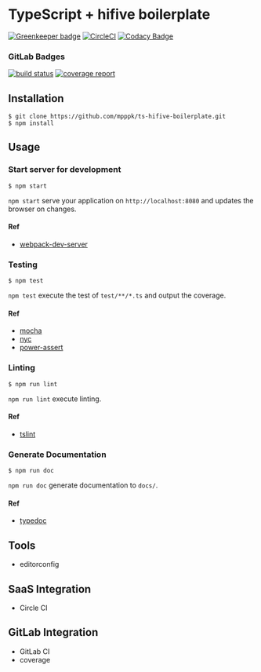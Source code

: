 # TypeScript + hifive boilerplate

[![Greenkeeper badge](https://badges.greenkeeper.io/mpppk/ts-hifive-boilerplate.svg)](https://greenkeeper.io/)
[![CircleCI](https://circleci.com/gh/mpppk/ts-hifive-boilerplate.svg?style=svg)](https://circleci.com/gh/mpppk/ts-hifive-boilerplate)
[![Codacy Badge](https://api.codacy.com/project/badge/Grade/d61a377f52014846a97181b151cc5e6a)](https://www.codacy.com/app/niboshiporipori/ts-hifive-boilerplate?utm_source=github.com&amp;utm_medium=referral&amp;utm_content=mpppk/ts-hifive-boilerplate&amp;utm_campaign=Badge_Grade)

### GitLab Badges

[![build status](https://gitlab.com/mpppk/ts-hifive-boilerplate/badges/master/build.svg)](https://gitlab.com/mpppk/ts-hifive-boilerplate/commits/master)
[![coverage report](https://gitlab.com/mpppk/ts-hifive-boilerplate/badges/master/coverage.svg)](https://gitlab.com/mpppk/ts-hifive-boilerplate/commits/master)

## Installation

```Shell
$ git clone https://github.com/mpppk/ts-hifive-boilerplate.git
$ npm install
```

## Usage
### Start server for development

```Shell
$ npm start
```

`npm start` serve your application on `http://localhost:8080` and updates the browser on changes.    

#### Ref
* [webpack-dev-server](https://github.com/webpack/webpack-dev-server)  

### Testing

```Shell
$ npm test
```

`npm test` execute the test of `test/**/*.ts` and output the coverage.

#### Ref
* [mocha](https://mochajs.org)
* [nyc](https://github.com/istanbuljs/nyc)
* [power-assert](https://github.com/power-assert-js/power-assert)

### Linting

```Shell
$ npm run lint
```

`npm run lint` execute linting.

#### Ref
* [tslint](https://palantir.github.io/tslint/)

### Generate Documentation

```Shell
$ npm run doc
```

`npm run doc` generate documentation to `docs/`.

#### Ref
* [typedoc](https://github.com/TypeStrong/typedoc)

## Tools
* editorconfig

## SaaS Integration
* Circle CI

## GitLab Integration
* GitLab CI
* coverage
